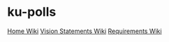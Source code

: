 # ku-polls



[Home Wiki](../../wiki/home)
[Vision Statements Wiki](../../wiki/visionstatements)
[Requirements Wiki](../../wiki/requirements)
